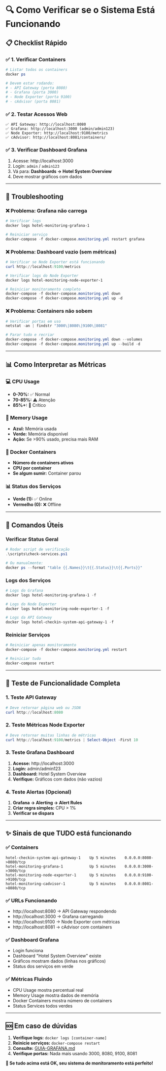 # 🔍 Como Verificar se o Sistema Está Funcionando

## 📋 Checklist Rápido

### ✅ 1. Verificar Containers
```powershell
# Listar todos os containers
docker ps

# Devem estar rodando:
# - API Gateway (porta 8080)
# - Grafana (porta 3000) 
# - Node Exporter (porta 9100)
# - cAdvisor (porta 8081)
```

### ✅ 2. Testar Acessos Web
```
✅ API Gateway: http://localhost:8080
✅ Grafana: http://localhost:3000 (admin/admin123)
✅ Node Exporter: http://localhost:9100/metrics
✅ cAdvisor: http://localhost:8081/containers/
```

### ✅ 3. Verificar Dashboard Grafana
1. Acesse: http://localhost:3000
2. Login: `admin` / `admin123`
3. Vá para: **Dashboards → Hotel System Overview**
4. Deve mostrar gráficos com dados

---

## 🐛 Troubleshooting

### ❌ Problema: Grafana não carrega
```powershell
# Verificar logs
docker logs hotel-monitoring-grafana-1

# Reiniciar serviço
docker-compose -f docker-compose.monitoring.yml restart grafana
```

### ❌ Problema: Dashboard vazio (sem métricas)
```powershell
# Verificar se Node Exporter está funcionando
curl http://localhost:9100/metrics

# Verificar logs do Node Exporter
docker logs hotel-monitoring-node-exporter-1

# Reiniciar monitoramento completo
docker-compose -f docker-compose.monitoring.yml down
docker-compose -f docker-compose.monitoring.yml up -d
```

### ❌ Problema: Containers não sobem
```powershell
# Verificar portas em uso
netstat -an | findstr "3000\|8080\|9100\|8081"

# Parar tudo e recriar
docker-compose -f docker-compose.monitoring.yml down --volumes
docker-compose -f docker-compose.monitoring.yml up --build -d
```

---

## 📊 Como Interpretar as Métricas

### **💻 CPU Usage**
- **0-70%:** ✅ Normal
- **70-85%:** ⚠️ Atenção  
- **85%+:** 🚨 Crítico

### **🧠 Memory Usage**
- **Azul:** Memória usada
- **Verde:** Memória disponível
- **Ação:** Se >90% usado, precisa mais RAM

### **🐳 Docker Containers**
- **Número de containers ativos**
- **CPU por container**
- **Se algum sumir:** Container parou

### **📊 Status dos Serviços**
- **Verde (1):** ✅ Online
- **Vermelho (0):** ❌ Offline

---

## 🎯 Comandos Úteis

### **Verificar Status Geral**
```powershell
# Rodar script de verificação
.\scripts\check-services.ps1

# Ou manualmente:
docker ps --format "table {{.Names}}\t{{.Status}}\t{{.Ports}}"
```

### **Logs dos Serviços**
```powershell
# Logs do Grafana
docker logs hotel-monitoring-grafana-1 -f

# Logs do Node Exporter  
docker logs hotel-monitoring-node-exporter-1 -f

# Logs da API Gateway
docker logs hotel-checkin-system-api-gateway-1 -f
```

### **Reiniciar Serviços**
```powershell
# Reiniciar apenas monitoramento
docker-compose -f docker-compose.monitoring.yml restart

# Reiniciar tudo
docker-compose restart
```

---

## 🚀 Teste de Funcionalidade Completa

### **1. Teste API Gateway**
```powershell
# Deve retornar página web ou JSON
curl http://localhost:8080
```

### **2. Teste Métricas Node Exporter**
```powershell
# Deve retornar muitas linhas de métricas
curl http://localhost:9100/metrics | Select-Object -First 10
```

### **3. Teste Grafana Dashboard**
1. **Acesse:** http://localhost:3000
2. **Login:** admin/admin123
3. **Dashboard:** Hotel System Overview
4. **Verifique:** Gráficos com dados (não vazios)

### **4. Teste Alertas (Opcional)**
1. **Grafana → Alerting → Alert Rules**
2. **Criar regra simples:** CPU > 1%
3. **Verificar se dispara**

---

## ✨ Sinais de que TUDO está funcionando

### ✅ **Containers**
```
hotel-checkin-system-api-gateway-1    Up 5 minutes    0.0.0.0:8080->8080/tcp
hotel-monitoring-grafana-1            Up 5 minutes    0.0.0.0:3000->3000/tcp
hotel-monitoring-node-exporter-1      Up 5 minutes    0.0.0.0:9100->9100/tcp
hotel-monitoring-cadvisor-1           Up 5 minutes    0.0.0.0:8081->8080/tcp
```

### ✅ **URLs Funcionando**
- http://localhost:8080 → API Gateway respondendo
- http://localhost:3000 → Grafana carregando
- http://localhost:9100 → Node Exporter com métricas
- http://localhost:8081 → cAdvisor com containers

### ✅ **Dashboard Grafana**
- Login funciona
- Dashboard "Hotel System Overview" existe
- Gráficos mostram dados (linhas nos gráficos)
- Status dos serviços em verde

### ✅ **Métricas Fluindo**
- CPU Usage mostra percentual real
- Memory Usage mostra dados de memória
- Docker Containers mostra número de containers
- Status Services todos verdes

---

## 🆘 Em caso de dúvidas

1. **Verifique logs:** `docker logs [container-name]`
2. **Reinicie serviços:** `docker-compose restart`
3. **Consulte:** [GUIA-GRAFANA.md](./GUIA-GRAFANA.md)
4. **Verifique portas:** Nada mais usando 3000, 8080, 9100, 8081

**🎉 Se tudo acima está OK, seu sistema de monitoramento está perfeito!**
